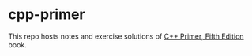# cpp-primer

This repo hosts notes and exercise solutions of [C++ Primer, Fifth Edition](https://www.oreilly.com/library/view/c-primer-fifth/9780133053043/) book.
